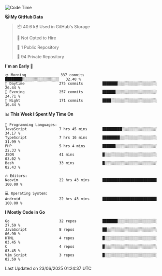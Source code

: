 
<!--START_SECTION:waka-->
![Code Time](http://img.shields.io/badge/Code%20Time-6%2C007%20hrs%204%20mins-blue)

**🐱 My GitHub Data** 

> 📦 40.6 kB Used in GitHub's Storage 
 > 
> 🚫 Not Opted to Hire
 > 
> 📜 1 Public Repository 
 > 
> 🔑 94 Private Repository 
 > 
**I'm an Early 🐤** 

```text
🌞 Morning                337 commits         ████████░░░░░░░░░░░░░░░░░   32.40 % 
🌆 Daytime                275 commits         ███████░░░░░░░░░░░░░░░░░░   26.44 % 
🌃 Evening                257 commits         ██████░░░░░░░░░░░░░░░░░░░   24.71 % 
🌙 Night                  171 commits         ████░░░░░░░░░░░░░░░░░░░░░   16.44 % 
```


📊 **This Week I Spent My Time On** 

```text
💬 Programming Languages: 
JavaScript               7 hrs 45 mins       █████████░░░░░░░░░░░░░░░░   34.17 % 
TypeScript               7 hrs 16 mins       ████████░░░░░░░░░░░░░░░░░   31.99 % 
PHP                      5 hrs 4 mins        ██████░░░░░░░░░░░░░░░░░░░   22.33 % 
JSON                     41 mins             █░░░░░░░░░░░░░░░░░░░░░░░░   03.02 % 
Bash                     33 mins             █░░░░░░░░░░░░░░░░░░░░░░░░   02.43 % 

🔥 Editors: 
Neovim                   22 hrs 43 mins      █████████████████████████   100.00 % 

💻 Operating System: 
Android                  22 hrs 43 mins      █████████████████████████   100.00 % 
```

**I Mostly Code in Go** 

```text
Go                       32 repos            ███████░░░░░░░░░░░░░░░░░░   27.59 % 
JavaScript               8 repos             ██░░░░░░░░░░░░░░░░░░░░░░░   06.90 % 
HTML                     4 repos             █░░░░░░░░░░░░░░░░░░░░░░░░   03.45 % 
C                        4 repos             █░░░░░░░░░░░░░░░░░░░░░░░░   03.45 % 
Vim Script               3 repos             █░░░░░░░░░░░░░░░░░░░░░░░░   02.59 % 
```




 Last Updated on 23/06/2025 01:24:37 UTC
<!--END_SECTION:waka-->
